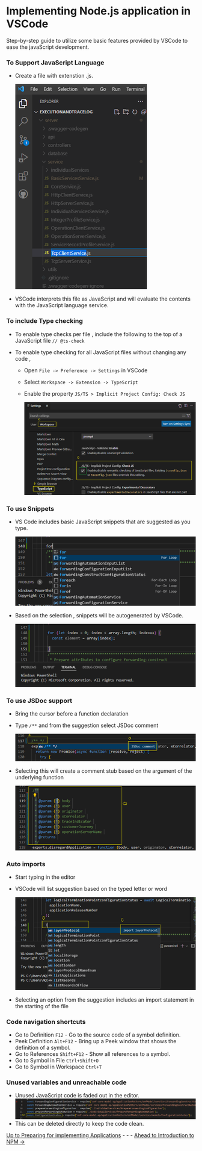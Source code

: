 # Implementing Node.js application in VSCode

Step-by-step guide to utilize some basic features provided by VSCode to ease the javaScript development.

### To Support JavaScript Language
* Create a file with extenstion .js.

  ![JavaScriptFileExtention](./Images/JavaScriptFileExtention.png)

* VSCode interprets this file as JavaScript and will evaluate the contents with the JavaScript language service. 

### To include Type checking
* To enable type checks per file , include the following to the top of a JavaScript file
  `// @ts-check`

* To enable type checking for all JavaScript files without changing any code , 
  * Open `File -> Preference -> Settings` in VSCode
  * Select `Workspace -> Extension -> TypeScript`
  * Enable the property `JS/TS > Implicit Project Config: Check JS`
  
    ![JavaScriptFileExtention](./Images/EnablingTsCheck.png)  

### To use Snippets
* VS Code includes basic JavaScript snippets that are suggested as you type.
  
  ![JavaScriptFileExtention](./Images/SnippetSuggestion.png)
* Based on the selection , snippets will be autogenerated by VSCode.
  
  ![JavaScriptFileExtention](./Images/SnippetAutogeneration.png)

### To use JSDoc support
* Bring the cursor before a function declaration 
* Type `/**` and from the suggestion select JSDoc comment
  
  ![JavaScriptFileExtention](./Images/JSDocSuggestion.png)
* Selecting this will create a comment stub based on the argument of the underlying function
  
  ![JavaScriptFileExtention](./Images/JSDocCommentStub.png)

### Auto imports
* Start typing in the editor 
* VSCode will list suggestion based on the typed letter or word
  
  ![JavaScriptFileExtention](./Images/AutoImportSuggestion.png)

* Selecting an option from the suggestion includes an import statement in the starting of the file

### Code navigation shortcuts
* Go to Definition `F12` - Go to the source code of a symbol definition.
* Peek Definition `Alt+F12` - Bring up a Peek window that shows the definition of a symbol.
* Go to References `Shift+F12` - Show all references to a symbol.
* Go to Symbol in File `Ctrl+Shift+O`
* Go to Symbol in Workspace `Ctrl+T`

### Unused variables and unreachable code
* Unused JavaScript code is faded out in the editor.
  ![JavaScriptFileExtention](./Images/UnusedCode.png)
* This can be deleted directly to keep the code clean.

[Up to Preparing for implementing Applications](../PreparingImplementing.md) - - - [Ahead to Introduction to NPM ->](../Introduction2Npm/Introduction2Npm.md)
